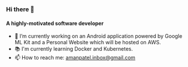 ### Hi there 👋
#### A highly-motivated software developer
- 🔭 I’m currently working on an Android application powered by Google ML Kit and a Personal Website which will be hosted on AWS.
- 📚 I'm currently learning Docker and Kubernetes.
- 📫 How to reach me: amanpatel.inbox@gmail.com


<!--
**amanptl/amanptl** is a ✨ _special_ ✨ repository because its `README.md` (this file) appears on your GitHub profile.

Here are some ideas to get you started:

- 🔭 I’m currently working on ...
- 🌱 I’m currently learning ...
- 👯 I’m looking to collaborate on ...
- 🤔 I’m looking for help with ...
- 💬 Ask me about ...
- 📫 How to reach me: ...
- 😄 Pronouns: ...
- ⚡ Fun fact: ...
-->
